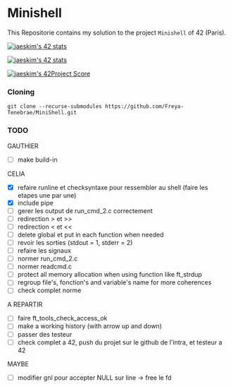 # Minishell

This Repositorie contains my solution to the project `Minishell` of 42 (Paris).

[![jaeskim's 42 stats](https://badge42.herokuapp.com/api/stats/cmaginot?cursus=42cursus&privacyName=true)](https://github.com/JaeSeoKim/badge42)

[![jaeskim's 42 stats](https://badge42.herokuapp.com/api/stats/gadeneux?cursus=42cursus&privacyName=true)](https://github.com/JaeSeoKim/badge42)

[![jaeskim's 42Project Score](https://badge42.herokuapp.com/api/project/cmaginot/minishell)](https://github.com/JaeSeoKim/badge42)

### Cloning

```shell
git clone --recurse-submodules https://github.com/Freya-Tenebrae/MiniShell.git
```

### TODO

GAUTHIER
- [ ] make build-in

CELIA
- [x] refaire runline et checksyntaxe pour ressembler au shell (faire les etapes une par une)
- [x] include pipe
- [ ] gerer les output de run_cmd_2.c correctement
- [ ] redirection > et >>
- [ ] redirection < et <<
- [ ] delete global et put in each function when needed
- [ ] revoir les sorties (stdout = 1, stderr = 2)
- [ ] refaire les signaux
- [ ] normer run_cmd_2.c
- [ ] normer readcmd.c
- [ ] protect all memory allocation when using function like ft_strdup
- [ ] regroup file's, fonction's and variable's name for more coherences
- [ ] check complet norme

A REPARTIR
- [ ] faire ft_tools_check_access_ok
- [ ] make a working history (with arrow up and down)
- [ ] passer des testeur
- [ ] check complet a 42, push du projet sur le github de l'intra, et testeur a 42

MAYBE
- [ ] modifier gnl pour accepter NULL sur line -> free le fd